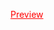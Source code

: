 
<a style="text-decoreation:none;color:red;" href="https://ankitjangid2514.github.io/Foodies/">Preview</a>
